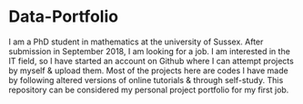 # Data-Portfolio

I am a PhD student in mathematics at the university of Sussex. After submission in September 2018, I am looking for a job. I am interested in the IT field, so I have started an account on Github where I can attempt projects by myself & upload them. Most of the projects here are codes I have made by following altered versions of online tutorials & through self-study. This repository can be considered my personal project portfolio for my first job.
